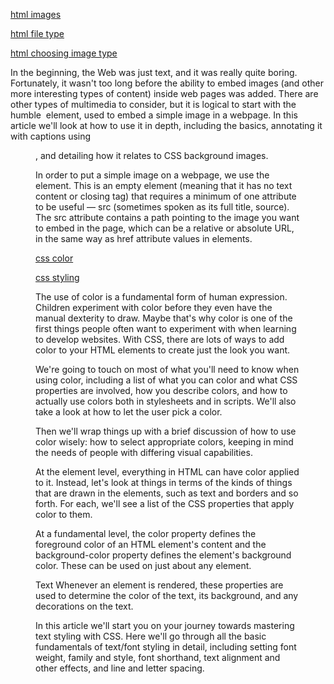 [html images](https://developer.mozilla.org/en-US/docs/Learn/HTML/Multimedia_and_embedding/Images_in_HTML)

[html file type](https://developer.mozilla.org/en-US/docs/Web/Media/Formats/Image_types)

[html choosing image type](https://developer.mozilla.org/en-US/docs/Web/Media/Formats/Image_types#choosing_an_image_format)

In the beginning, the Web was just text, and it was really quite boring. Fortunately, it wasn't too long before the ability to embed images (and other more interesting types of content) inside web pages was added. There are other types of multimedia to consider, but it is logical to start with the humble <img> element, used to embed a simple image in a webpage. In this article we'll look at how to use it in depth, including the basics, annotating it with captions using <figure>, and detailing how it relates to CSS background images.
  
  In order to put a simple image on a webpage, we use the <img> element. This is an empty element (meaning that it has no text content or closing tag) that requires a minimum of one attribute to be useful — src (sometimes spoken as its full title, source). The src attribute contains a path pointing to the image you want to embed in the page, which can be a relative or absolute URL, in the same way as href attribute values in <a> elements.
  
  [css color](https://developer.mozilla.org/en-US/docs/Web/CSS/CSS_Colors/Applying_color)
  
  [css styling](https://developer.mozilla.org/en-US/docs/Learn/CSS/Styling_text/Fundamentals)
  
  The use of color is a fundamental form of human expression. Children experiment with color before they even have the manual dexterity to draw. Maybe that's why color is one of the first things people often want to experiment with when learning to develop websites. With CSS, there are lots of ways to add color to your HTML elements to create just the look you want.

We're going to touch on most of what you'll need to know when using color, including a list of what you can color and what CSS properties are involved, how you describe colors, and how to actually use colors both in stylesheets and in scripts. We'll also take a look at how to let the user pick a color.

Then we'll wrap things up with a brief discussion of how to use color wisely: how to select appropriate colors, keeping in mind the needs of people with differing visual capabilities.
  
  At the element level, everything in HTML can have color applied to it. Instead, let's look at things in terms of the kinds of things that are drawn in the elements, such as text and borders and so forth. For each, we'll see a list of the CSS properties that apply color to them.

At a fundamental level, the color property defines the foreground color of an HTML element's content and the background-color property defines the element's background color. These can be used on just about any element.

Text
Whenever an element is rendered, these properties are used to determine the color of the text, its background, and any decorations on the text.
  
  In this article we'll start you on your journey towards mastering text styling with CSS. Here we'll go through all the basic fundamentals of text/font styling in detail, including setting font weight, family and style, font shorthand, text alignment and other effects, and line and letter spacing.
